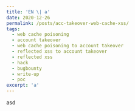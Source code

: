 ```yaml
---
title: 'EN \| a'
date: 2020-12-26
permalink: /posts/acc-takeover-web-cache-xss/
tags:
  - web cache poisoning
  - account takeover
  - web cache poisoning to account takeover
  - reflected xss to account takeover
  - reflected xss
  - hack
  - bugbounty
  - write-up
  - poc
excerpt: 'a'
---
```


<html>
  <head>
<meta property="og:image" content="https://h4cktimes.com/wp-content/uploads/osint_16_etkinlik.jpg" />
</head>
  
  <body>
  asd
  </body>
  </html>
